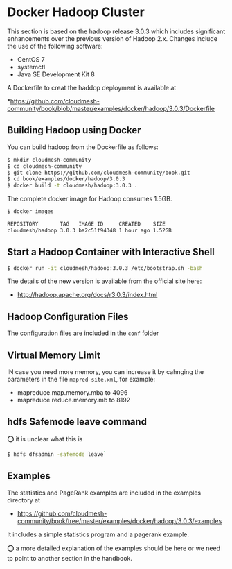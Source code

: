 # Docker Hadoop Cluster 

This section is based on the hadoop release 3.0.3 which
includes significant enhancements over the previous version of Hadoop
2.x. Changes include the use of the following software:

* CentOS 7
* systemctl
* Java SE Development Kit 8

A Dockerfile to creat the haddop deployment is available at 

*<https://github.com/cloudmesh-community/book/blob/master/examples/docker/hadoop/3.0.3/Dockerfile>

## Building Hadoop using Docker

You can build hadoop from the Dockerfile as follows:

```bash
$ mkdir cloudmesh-community
$ cd cloudmesh-community
$ git clone https://github.com/cloudmesh-community/book.git
$ cd book/examples/docker/hadoop/3.0.3
$ docker build -t cloudmesh/hadoop:3.0.3 .
```
    
The complete docker image for Hadoop consumes 1.5GB.

```bash
$ docker images
```

```bash
REPOSITORY       TAG   IMAGE ID     CREATED    SIZE
cloudmesh/hadoop 3.0.3 ba2c51f94348 1 hour ago 1.52GB
```

## Start a Hadoop Container with Interactive Shell

```bash
$ docker run -it cloudmesh/hadoop:3.0.3 /etc/bootstrap.sh -bash
```

The details of the new version is available from the official site here:

* <http://hadoop.apache.org/docs/r3.0.3/index.html>


## Hadoop Configuration Files 

The configuration files are included in the `conf` folder

## Virtual Memory Limit

IN case you need more memory, you can increase it by cahnging the
parameters in the file `mapred-site.xml`, for example:

- mapreduce.map.memory.mba to 4096
- mapreduce.reduce.memory.mb to 8192

## hdfs Safemode leave command

:o: it is unclear what this is

```bash
$ hdfs dfsadmin -safemode leave`
```


## Examples

The statistics and PageRank examples are included in the examples
directory at

* <https://github.com/cloudmesh-community/book/tree/master/examples/docker/hadoop/3.0.3/examples>

It includes a simple statistics program and a pagerank example.

:o: a more detailed explanation of the examples should be here or we
need tp point to another section in the handbook.
